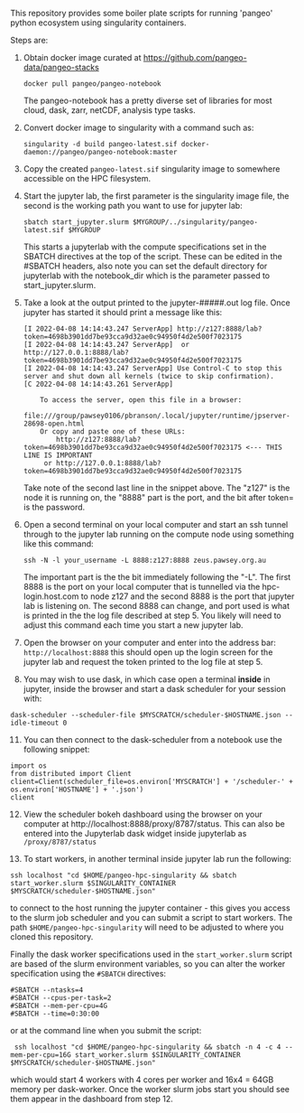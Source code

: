 
This repository provides some boiler plate scripts for running 'pangeo' python ecosystem using singularity containers.

Steps are:

1. Obtain docker image curated at https://github.com/pangeo-data/pangeo-stacks
   ```
   docker pull pangeo/pangeo-notebook
   ```
   The pangeo-notebook has a pretty diverse set of libraries for most cloud, 
   dask, zarr, netCDF, analysis type tasks. 
  
2. Convert docker image to singularity with a command such as:
   ```
   singularity -d build pangeo-latest.sif docker-daemon://pangeo/pangeo-notebook:master
   ```

3. Copy the created ```pangeo-latest.sif``` singularity image to somewhere accessible on the HPC filesystem.

4. Start the jupyter lab, the first parameter is the singularity image file, the second is the working path you want to use for jupyter lab:
   ```
   sbatch start_jupyter.slurm $MYGROUP/../singularity/pangeo-latest.sif $MYGROUP
   ```
   This starts a jupyterlab with the compute specifications set in the SBATCH directives at the top of the script. These can be edited in the #SBATCH headers, also note you can set the default directory for jupyterlab with the notebook_dir which is the parameter passed to start_jupyter.slurm. 
      
   
5. Take a look at the output printed to the jupyter-#####.out log file. Once jupyter has started it should print a message like this:
   ```
   [I 2022-04-08 14:14:43.247 ServerApp] http://z127:8888/lab?token=4698b3901dd7be93cca9d32ae0c94950f4d2e500f7023175
   [I 2022-04-08 14:14:43.247 ServerApp]  or http://127.0.0.1:8888/lab?token=4698b3901dd7be93cca9d32ae0c94950f4d2e500f7023175
   [I 2022-04-08 14:14:43.247 ServerApp] Use Control-C to stop this server and shut down all kernels (twice to skip confirmation).
   [C 2022-04-08 14:14:43.261 ServerApp]

       To access the server, open this file in a browser:
           file:///group/pawsey0106/pbranson/.local/jupyter/runtime/jpserver-28698-open.html
       Or copy and paste one of these URLs:
           http://z127:8888/lab?token=4698b3901dd7be93cca9d32ae0c94950f4d2e500f7023175 <--- THIS LINE IS IMPORTANT
        or http://127.0.0.1:8888/lab?token=4698b3901dd7be93cca9d32ae0c94950f4d2e500f7023175
   ```

   Take note of the second last line in the snippet above. The "z127" is the node it is running on, the "8888" part is the port, and the bit after token= is the password.

6. Open a second terminal on your local computer and start an ssh tunnel through to the jupyter lab running on the compute node using something like this command:
   ```
   ssh -N -l your_username -L 8888:z127:8888 zeus.pawsey.org.au
   ``` 
   The important part is the the bit immediately following the "-L". The first 8888 is the port on your local computer that is tunnelled via the hpc-login.host.com to node z127 and the second 8888 is the port that jupyter lab is listening on. The second 8888 can change, and port used is what is printed in the the log file described at step 5. You likely will need to adjust this command each time you start a new jupyter lab.

8. Open the browser on your computer and enter into the address bar: `http://localhost:8888` this should open up the login screen for the jupyter lab and request the token printed to the log file at step 5.
    
10. You may wish to use dask, in which case open a terminal **inside** in jupyter, inside the browser and start a dask scheduler for your session with:
   ```
   dask-scheduler --scheduler-file $MYSCRATCH/scheduler-$HOSTNAME.json --idle-timeout 0
   ```

11. You can then connect to the dask-scheduler from a notebook use the following snippet:
   ```
   import os
   from distributed import Client
   client=Client(scheduler_file=os.environ['MYSCRATCH'] + '/scheduler-' + os.environ['HOSTNAME'] + '.json')
   client
   ```  
   
12. View the scheduler bokeh dashboard using the browser on your computer at http://localhost:8888/proxy/8787/status. This can also be entered into the Jupyterlab dask widget inside jupyterlab as `/proxy/8787/status`

13. To start workers, in another terminal inside jupyter lab run the following:
   ```
   ssh localhost "cd $HOME/pangeo-hpc-singularity && sbatch start_worker.slurm $SINGULARITY_CONTAINER $MYSCRATCH/scheduler-$HOSTNAME.json"
   ``` 
   to connect to the host running the jupyter container - this gives you access to the slurm job scheduler and you can submit a script to start workers. The path `$HOME/pangeo-hpc-singularity` will need to be adjusted to where you cloned this repository.
   
   Finally the dask worker specifications used in the ```start_worker.slurm``` script are based of the slurm environment variables, so you can alter the worker specification using the ```#SBATCH``` directives:
   ```
   #SBATCH --ntasks=4
   #SBATCH --cpus-per-task=2
   #SBATCH --mem-per-cpu=4G
   #SBATCH --time=0:30:00
   ```
   or at the command line when you submit the script:
   ```
    ssh localhost "cd $HOME/pangeo-hpc-singularity && sbatch -n 4 -c 4 --mem-per-cpu=16G start_worker.slurm $SINGULARITY_CONTAINER $MYSCRATCH/scheduler-$HOSTNAME.json"
   ```
   which would start 4 workers with 4 cores per worker and 16x4 = 64GB memory per dask-worker. Once the worker slurm jobs start you should see them appear in the dashboard from step 12.
